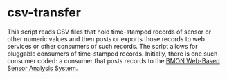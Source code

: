 # csv-transfer
This script reads CSV files that hold time-stamped records of sensor or other numeric values and then
posts or exports those records to web services or other consumers of such records.  The script allows
for pluggable consumers of time-stamped records.  Initially, there is one such consumer coded: a 
consumer that posts records to the [BMON Web-Based Sensor Analysis System](https://github.com/alanmitchell/bmon).
